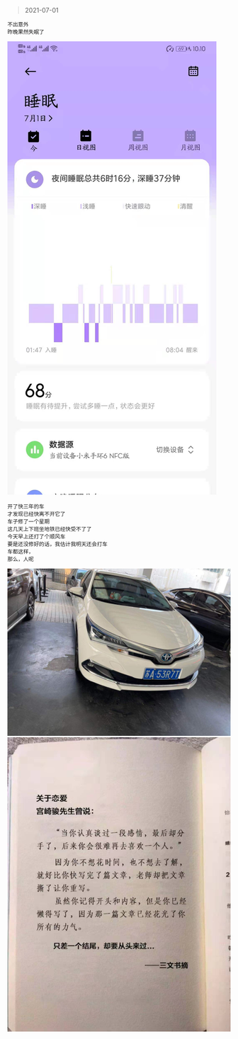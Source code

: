 >2021-07-01

```
不出意外
昨晚果然失眠了
```

![](../../images/2021-07-01-2.jpeg)


```
开了快三年的车
才发现已经快离不开它了
车子修了一个星期
这几天上下班坐地铁已经快受不了了
今天早上还打了个顺风车
要是还没修好的话，我估计我明天还会打车
车都这样，
那么，人呢
```


![](../../images/2021-07-01-1.jpeg)
![](../../images/2021-07-01.jpeg)
